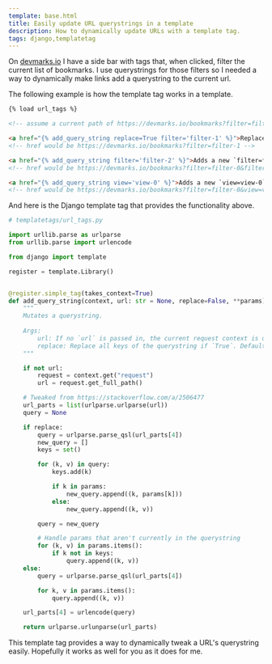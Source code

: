 ```yaml
---
template: base.html
title: Easily update URL querystrings in a template
description: How to dynamically update URLs with a template tag.
tags: django,templatetag
---
```


On [devmarks.io](https://devmarks.io) I have a side bar with tags that, when clicked, filter the current list of bookmarks. I use querystrings for those filters so I needed a way to dynamically make links add a querystring to the current url.

The following example is how the template tag works in a template.

```html
{% load url_tags %}

<!-- assume a current path of https://devmarks.io/bookmarks?filter=filter-0 -->

<a href="{% add_query_string replace=True filter='filter-1' %}">Replaces the `filter` querystring with `filter=filter-1` on the current URL</a>
<!-- href would be https://devmarks.io/bookmarks?filter=filter-1 -->

<a href="{% add_query_string filter='filter-2' %}">Adds a new `filter=filter-2` querystring on the current URL</a>
<!-- href would be https://devmarks.io/bookmarks?filter=filter-0&filter=filter-1 -->

<a href="{% add_query_string view='view-0' %}">Adds a new `view=view-0` querystring on the current URL</a>
<!-- href would be https://devmarks.io/bookmarks?filter=filter-0&view=view-0 -->
```

And here is the Django template tag that provides the functionality above.

```python
# templatetags/url_tags.py

import urllib.parse as urlparse
from urllib.parse import urlencode

from django import template

register = template.Library()


@register.simple_tag(takes_context=True)
def add_query_string(context, url: str = None, replace=False, **params) -> str:
    """
    Mutates a querystring.
    
    Args:
        url: If no `url` is passed in, the current request context is used by default.
        replace: Replace all keys of the querystring if `True`. Defaults to `False`.
    """

    if not url:
        request = context.get("request")
        url = request.get_full_path()

    # Tweaked from https://stackoverflow.com/a/2506477
    url_parts = list(urlparse.urlparse(url))
    query = None

    if replace:
        query = urlparse.parse_qsl(url_parts[4])
        new_query = []
        keys = set()

        for (k, v) in query:
            keys.add(k)

            if k in params:
                new_query.append((k, params[k]))
            else:
                new_query.append((k, v))

        query = new_query

        # Handle params that aren't currently in the querystring
        for (k, v) in params.items():
            if k not in keys:
                query.append((k, v))
    else:
        query = urlparse.parse_qsl(url_parts[4])

        for k, v in params.items():
            query.append((k, v))

    url_parts[4] = urlencode(query)

    return urlparse.urlunparse(url_parts)
```

This template tag provides a way to dynamically tweak a URL's querystring easily. Hopefully it works as well for you as it does for me.
